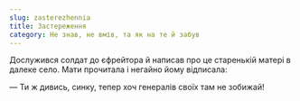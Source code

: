 ```yaml
---
slug: zasterezhennia
title: Застереження
category: Не знав, не вмів, та як на те й забув
---
```

Дослужився солдат до єфрейтора й написав про це старенькій матері в далеке село. Мати прочитала і негайно йому відписала:

— Ти ж дивись, синку, тепер хоч генералів своїх там не зобижай!
